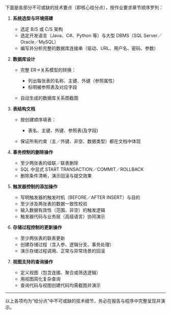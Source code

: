 下面是各部分不可或缺的技术要点（即核心给分点），按作业要求章节顺序罗列：

1. **系统选型与环境搭建**

   * 选定 B/S 或 C/S 架构
   * 选定开发语言（Java、C#、Python 等）与大型 DBMS（SQL Server／Oracle／MySQL）
   * 编写并分析完整的数据库连接串（驱动、URL、用户名、密码、参数）

2. **数据库设计**

   * 完整 ER→关系模型的转换：

     * 列出每张表的名称、主键、外键（参照属性）
     * 标明被参照表及对应字段
   * 自动生成的数据库关系图截图

3. **表结构文档**

   * 按创建顺序填表：

     * 表名、主键、外键、参照表(及字段)
   * 保证所有约束（主／外键、非空、数据类型）都在文档中体现

4. **事务控制的删除操作**

   * 至少两张表的级联／联表删除
   * SQL 中显式 START TRANSACTION／COMMIT／ROLLBACK
   * 删除条件清晰，演示回滚与提交效果

5. **触发器控制的添加操作**

   * 写明触发器的触发时机（BEFORE／AFTER INSERT）与目的
   * 至少涉及两张表的数据一致性校验
   * 输入数据有效性（范围、非空）的触发逻辑
   * 触发器代码与业务层（高级语言）协同演示

6. **存储过程控制的更新操作**

   * 至少两张表的联表更新
   * 创建存储过程（含入参、逻辑分支、事务处理）
   * 演示存储过程调用、正常与异常场景的回滚

7. **视图支持的查询操作**

   * 定义视图（包含连接、聚合或筛选逻辑）
   * 用视图简化复杂查询
   * 查询代码与视图创建代码均需截图并演示

---

以上各项均为“给分点”中不可或缺的技术细节，务必在报告与程序中完整呈现并演示。
